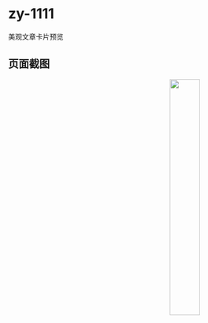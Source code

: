 # zy-1111
美观文章卡片预览
## 页面截图
<img decoding="async" align=right src="resources/readme/girl.png" width="35%">
